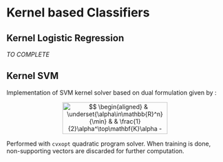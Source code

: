 # Kernel based Classifiers

## Kernel Logistic Regression

_TO COMPLETE_


## Kernel SVM

Implementation of SVM kernel solver based on dual formulation given by :

<p align="center"><img alt="$$&#10;\begin{aligned}&#10;  &amp; \underset{\alpha\in\mathbb{R}^n}{\min}&#10;  &amp; &amp; \frac{1}{2}\alpha^\top\mathbf{K}\alpha - y^\top\alpha\\&#10;  &amp; \text{s.t.}&#10;  &amp; &amp; 0 \leq y_i\alpha_i\leq \frac{1}{2\lambda n} \enspace \forall i\in[\![1,n]\!]&#10;\end{aligned}&#10;$$" src="https://rawgit.com/shahineb/kernel_challenge/shahine/docs/svg/188bef82edb59df5b9234f60942a41c2.png?invert_in_darkmode" align="middle" width="244.69352984999998pt" height="74.46104654999999pt"/></p>

Performed with `cvxopt` quadratic program solver. When training is done, non-supporting vectors are discarded for further computation.
